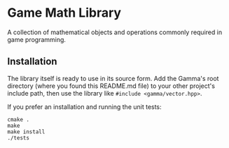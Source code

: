 Game Math Library
=================

A collection of mathematical objects and operations commonly required in game
programming.


Installation
------------

The library itself is ready to use in its source form. Add the Gamma's root directory (where you found this README.md file) to your other project's include path, then use the library like `#include <gamma/vector.hpp>`.

If you prefer an installation and running the unit tests:

	cmake .
	make
	make install
	./tests
